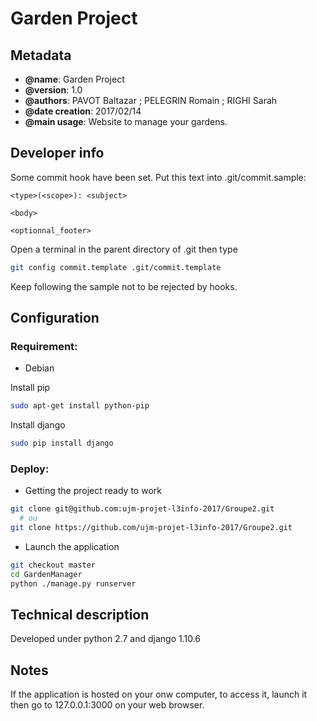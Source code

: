 Garden Project
==============


Metadata
--------

 * **@name**: Garden Project
 * **@version**: 1.0
 * **@authors**: PAVOT Baltazar ; PELEGRIN Romain ; RIGHI Sarah
 * **@date creation**: 2017/02/14
 * **@main usage**: Website to manage your gardens.


Developer info
------------------
Some commit hook have been set.
Put this text into .git/commit.sample: 
```text
<type>(<scope>): <subject>

<body>

<optionnal_footer>
```
Open a terminal in the parent directory
of .git then type
```bash
git config commit.template .git/commit.template
```
Keep following the sample not to be rejected by hooks.


Configuration
-------------

### Requirement:
 * Debian

Install pip
```bash
sudo apt-get install python-pip
```
Install django
```bash
sudo pip install django
```


### Deploy:

 * Getting the project ready to work

```bash
git clone git@github.com:ujm-projet-l3info-2017/Groupe2.git
  # ou 
git clone https://github.com/ujm-projet-l3info-2017/Groupe2.git
```

 * Launch the application

```bash
git checkout master
cd GardenManager
python ./manage.py runserver
```


Technical description
---------------------
Developed under python 2.7 and django 1.10.6


Notes
-----------
If the application is hosted on your onw computer, to access it, launch it then
go to 127.0.0.1:3000 on your web browser.